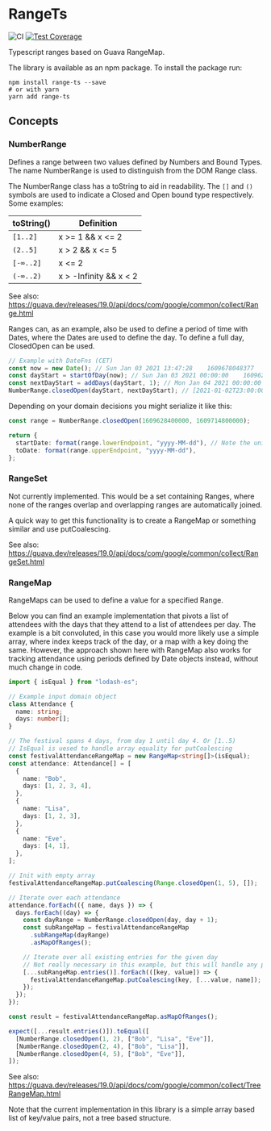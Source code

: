 # RangeTs

![CI](https://github.com/Rescla/range-ts/workflows/CI/badge.svg)
[![Test Coverage](https://api.codeclimate.com/v1/badges/a98503501886a6965e4a/test_coverage)](https://codeclimate.com/github/Rescla/range-ts/test_coverage)

Typescript ranges based on Guava RangeMap.

The library is available as an npm package. To install the package run:

```
npm install range-ts --save
# or with yarn
yarn add range-ts
```

## Concepts

### NumberRange

Defines a range between two values defined by Numbers and Bound Types. The name NumberRange is used to distinguish from the DOM Range class.

The NumberRange class has a toString to aid in readability. The `[]` and `()` symbols are used to indicate a Closed and Open bound type respectively. Some examples:

| toString() | Definition             |
| ---------- | ---------------------- |
| `[1..2]`   | x >= 1 && x <= 2       |
| `(2..5]`   | x > 2 && x <= 5        |
| `[-∞..2]`  | x <= 2                 |
| `(-∞..2)`  | x > -Infinity && x < 2 |

See also: https://guava.dev/releases/19.0/api/docs/com/google/common/collect/Range.html

Ranges can, as an example, also be used to define a period of time with Dates, where the Dates are used to define the day.
To define a full day, ClosedOpen can be used.

```typescript
// Example with DateFns (CET)
const now = new Date(); // Sun Jan 03 2021 13:47:28    1609678048377
const dayStart = startOfDay(now); // Sun Jan 03 2021 00:00:00    1609628400000
const nextDayStart = addDays(dayStart, 1); // Mon Jan 04 2021 00:00:00    1609714800000
NumberRange.closedOpen(dayStart, nextDayStart); // [2021-01-02T23:00:00.000Z..2021-01-03T23:00:00.000Z)
```

Depending on your domain decisions you might serialize it like this:

```typescript
const range = NumberRange.closedOpen(1609628400000, 1609714800000);

return {
  startDate: format(range.lowerEndpoint, "yyyy-MM-dd"), // Note the unicode tokens used by format in dateFns v2 (https://github.com/date-fns/date-fns/blob/master/docs/unicodeTokens.md)
  toDate: format(range.upperEndpoint, "yyyy-MM-dd"),
};
```

### RangeSet

Not currently implemented. This would be a set containing Ranges, where none of the ranges overlap and overlapping ranges are automatically joined.

A quick way to get this functionality is to create a RangeMap<boolean> or something similar and use putCoalescing.

See also: https://guava.dev/releases/19.0/api/docs/com/google/common/collect/RangeSet.html

### RangeMap

RangeMaps can be used to define a value for a specified Range.

Below you can find an example implementation that pivots a list of attendees with the days that they attend to a list of attendees per day.
The example is a bit convoluted, in this case you would more likely use a simple array, where index keeps track of the day, or a map with a key doing the same.
However, the approach shown here with RangeMap also works for tracking attendance using periods defined by Date objects instead, without much change in code.

```typescript
import { isEqual } from "lodash-es";

// Example input domain object
class Attendance {
  name: string;
  days: number[];
}

// The festival spans 4 days, from day 1 until day 4. Or [1..5)
// IsEqual is uesed to handle array equality for putCoalescing
const festivalAttendanceRangeMap = new RangeMap<string[]>(isEqual);
const attendance: Attendance[] = [
  {
    name: "Bob",
    days: [1, 2, 3, 4],
  },
  {
    name: "Lisa",
    days: [1, 2, 3],
  },
  {
    name: "Eve",
    days: [4, 1],
  },
];

// Init with empty array
festivalAttendanceRangeMap.putCoalescing(Range.closedOpen(1, 5), []);

// Iterate over each attendance
attendance.forEach(({ name, days }) => {
  days.forEach((day) => {
    const dayRange = NumberRange.closedOpen(day, day + 1);
    const subRangeMap = festivalAttendanceRangeMap
      .subRangeMap(dayRange)
      .asMapOfRanges();

    // Iterate over all existing entries for the given day
    // Not really necessary in this example, but this will handle any periods that do not span the entire day as well
    [...subRangeMap.entries()].forEach(([key, value]) => {
      festivalAttendanceRangeMap.putCoalescing(key, [...value, name]);
    });
  });
});

const result = festivalAttendanceRangeMap.asMapOfRanges();

expect([...result.entries()]).toEqual([
  [NumberRange.closedOpen(1, 2), ["Bob", "Lisa", "Eve"]],
  [NumberRange.closedOpen(2, 4), ["Bob", "Lisa"]],
  [NumberRange.closedOpen(4, 5), ["Bob", "Eve"]],
]);
```

See also: https://guava.dev/releases/19.0/api/docs/com/google/common/collect/TreeRangeMap.html

Note that the current implementation in this library is a simple array based list of key/value pairs, not a tree based structure.
